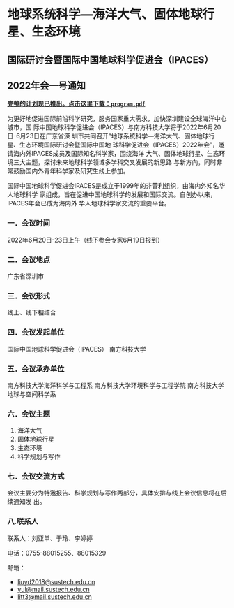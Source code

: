 # 地球系统科学—海洋大气、固体地球行星、生态环境
## 国际研讨会暨国际中国地球科学促进会（IPACES）
## 2022年会一号通知

[**完整的计划现已推出。点击这里下载：`program.pdf`**](program.pdf)

为更好地促进国际前沿科学研究，服务国家重大需求，加快深圳建设全球海洋中心城市，国
际中国地球科学促进会（IPACES）与南方科技大学将于2022年6月20日-6月23日在广东省深
圳市共同召开“地球系统科学—海洋大气、固体地球行星、生态环境国际研讨会暨国际中国地
球科学促进会（IPACES）2022年会”，邀请海内外IPACES成员及国际知名科学家，围绕海洋
大气、固体地球行星、生态环境三大主题，探讨未来地球科学领域多学科交叉发展的新思路
与新方向，同时非常鼓励国内外青年科学家及研究生线上参加。

国际中国地球科学促进会IPACES是成立于1999年的非营利组织，由海内外知名华人地球科学
家组成，旨在促进中国地球科学的发展和国际交流。自创办以来，IPACES年会已成为海内外
华人地球科学家交流的重要平台。

### 一．会议时间

2022年6月20日-23日上午（线下参会专家6月19日报到）

### 二．会议地点

广东省深圳市

### 三．会议形式

线上、线下相结合

### 四．会议发起单位

国际中国地球科学促进会（IPACES）
南方科技大学

### 五．会议承办单位

南方科技大学海洋科学与工程系
南方科技大学环境科学与工程学院
南方科技大学地球与空间科学系

### 六．会议主题

1. 海洋大气
2. 固体地球行星
3. 生态环境
4. 科学规划与写作

### 七．会议交流方式

会议主要分为特邀报告、科学规划与写作两部分，具体安排与线上会议信息将在后续通知发
出。

### 八.联系人

联系人：刘亚单、于玲、李婷婷

电话：0755-88015255、88015329

邮箱：
- liuyd2018@sustech.edu.cn
- yul@mail.sustech.edu.cn
- litt3@mail.sustech.edu.cn

